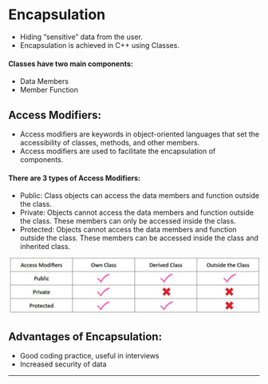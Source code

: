 
# Encapsulation
* Hiding “sensitive” data from the user. 
* Encapsulation is achieved in C++ using Classes.

#### Classes have two main components:
* Data Members
* Member Function

## Access Modifiers:
* Access modifiers are keywords in object-oriented languages that set the accessibility of classes, methods, and other members.
* Access modifiers are used to facilitate the encapsulation of components.

#### There are 3 types of Access Modifiers:
* Public: Class objects can access the data members and function outside the class.
* Private: Objects cannot access the data members and function outside the class. These members can only be accessed inside the class.
* Protected: Objects cannot access the data members and function outside the class. These members can be accessed inside the class and inherited class.

<img alt="encapsulation" src="./EncapsulationImg.jpg" />


## Advantages of Encapsulation:
-	Good coding practice, useful in interviews
-	Increased security of data


<hr>
